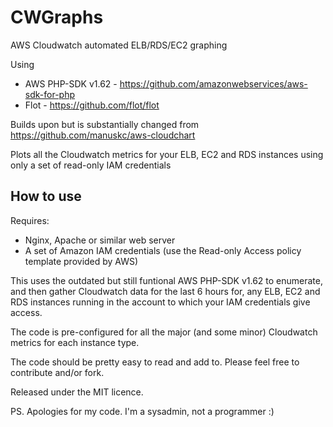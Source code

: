 CWGraphs
========

AWS Cloudwatch automated ELB/RDS/EC2 graphing

Using
* AWS PHP-SDK v1.62 - https://github.com/amazonwebservices/aws-sdk-for-php
* Flot - https://github.com/flot/flot

Builds upon but is substantially changed from https://github.com/manuskc/aws-cloudchart

Plots all the Cloudwatch metrics for your ELB, EC2 and RDS instances using only a set of read-only IAM credentials


How to use
----------

Requires: 
* Nginx, Apache or similar web server
* A set of Amazon IAM credentials (use the Read-only Access policy template provided by AWS)
 
This uses the outdated but still funtional AWS PHP-SDK v1.62 to enumerate, and then gather Cloudwatch data for the last 6 hours for, any ELB, EC2 and RDS instances running in the account to which your IAM credentials give access.

The code is pre-configured for all the major (and some minor) Cloudwatch metrics for each instance type. 

The code should be pretty easy to read and add to. Please feel free to contribute and/or fork. 

Released under the MIT licence.



PS. Apologies for my code. I'm a sysadmin, not a programmer :)
